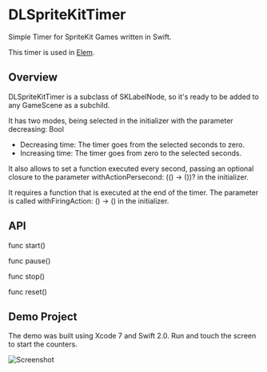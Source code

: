 # DLSpriteKitTimer
Simple Timer for SpriteKit Games written in Swift.

This timer is used in [Elem](http://www.elem.rocks).

## Overview
DLSpriteKitTimer is a subclass of SKLabelNode, so it's ready to be added to any GameScene as a subchild.

It has two modes, being selected in the initializer with the parameter decreasing: Bool
* Decreasing time: The timer goes from the selected seconds to zero.
* Increasing time: The timer goes from zero to the selected seconds.

It also allows to set a function executed every second, passing an optional closure to the parameter withActionPersecond: (() -> ())? in the initializer.

It requires a function that is executed at the end of the timer. The parameter is called withFiringAction: () -> () in the initializer.

## API

func start()

func pause()

func stop()

func reset()

## Demo Project

The demo was built using Xcode 7 and Swift 2.0. Run and touch the screen to start the counters.

![Screenshot](http://i.imgur.com/NgzMxsp.png)
